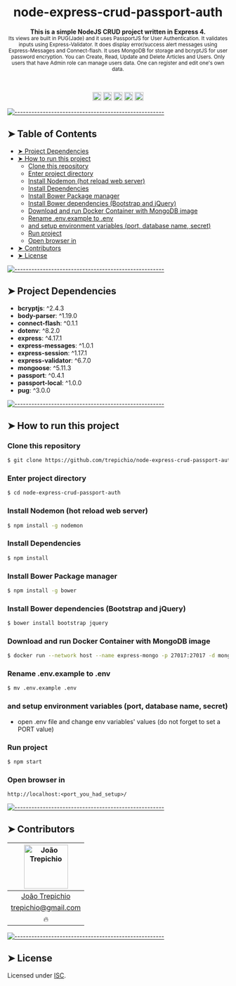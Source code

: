 <!-- ⚠️ This README has been generated from the file(s) "blueprint.md" ⚠️--><h1 align="center">node-express-crud-passport-auth</h1>
<p align="center">
  <b>This is a simple NodeJS CRUD project written in Express 4.</b></br>
  <sub>Its views are built in PUG(Jade) and it uses PassportJS for User Authentication. It validates inputs using Express-Validator. It does display error/success alert messages using Express-Messages and Connect-flash. It uses MongoDB for storage and bcryptJS for user password encryption. You can Create, Read, Update and Delete Articles and Users. Only users that have Admin role can manage users data. One can register and edit one's own data.<sub>
</p>

<br />

<p align="center">
		<a href="https://david-dm.org/trepichio/node-express-crud-passport-auth"><img alt="Dependencies" src="https://img.shields.io/david/trepichio/node-express-crud-passport-auth.svg" height="20"/></a>
<a href="https://github.com/trepichio/node-express-crud-passport-auth/graphs/contributors"><img alt="Contributors" src="https://img.shields.io/github/contributors/trepichio/node-express-crud-passport-auth.svg" height="20"/></a>
<a href="https://visitor-badge.glitch.me/badge?page_id=trepichio/node-express-crud-passport-auth.visitor-badge"><img alt="GitHub Repo Views" src="https://visitor-badge.glitch.me/badge?page_id=trepichio/node-express-crud-passport-auth.visitor-badge" height="20"/></a>
<a href="https://badgen.net/github/stars/trepichio/node-express-crud-passport-auth"><img alt="GitHub Repo stars" src="https://badgen.net/github/stars/trepichio/node-express-crud-passport-auth" height="20"/></a>
<a href="https://img.shields.io/github/languages/top/trepichio/node-express-crud-passport-auth?style=falt"><img alt="GitHub top language" src="https://img.shields.io/github/languages/top/trepichio/node-express-crud-passport-auth?style=falt" height="20"/></a>
	</p>


[![-----------------------------------------------------](https://raw.githubusercontent.com/andreasbm/readme/master/assets/lines/solar.png)](#table-of-contents)

## ➤ Table of Contents

* [➤ Project Dependencies](#-project-dependencies)
* [➤ How to run this project](#-how-to-run-this-project)
	* [Clone this repository](#clone-this-repository)
	* [Enter project directory](#enter-project-directory)
	* [Install Nodemon (hot reload web server)](#install-nodemon-hot-reload-web-server)
	* [Install Dependencies](#install-dependencies)
	* [Install Bower Package manager](#install-bower-package-manager)
	* [Install Bower dependencies (Bootstrap and jQuery)](#install-bower-dependencies-bootstrap-and-jquery)
	* [Download and run Docker Container with MongoDB image](#download-and-run-docker-container-with-mongodb-image)
	* [Rename .env.example to .env](#rename-envexample-to-env)
	* [and setup environment variables (port, database name, secret)](#and-setup-environment-variables-port-database-name-secret)
	* [Run project](#run-project)
	* [Open browser in](#open-browser-in)
* [➤ Contributors](#-contributors)
* [➤ License](#-license)

[![-----------------------------------------------------](https://raw.githubusercontent.com/andreasbm/readme/master/assets/lines/solar.png)](#project-dependencies)

## ➤ Project Dependencies
* **bcryptjs**: ^2.4.3
* **body-parser**: ^1.19.0
* **connect-flash**: ^0.1.1
* **dotenv**: ^8.2.0
* **express**: ^4.17.1
* **express-messages**: ^1.0.1
* **express-session**: ^1.17.1
* **express-validator**: ^6.7.0
* **mongoose**: ^5.11.3
* **passport**: ^0.4.1
* **passport-local**: ^1.0.0
* **pug**: ^3.0.0

[![-----------------------------------------------------](https://raw.githubusercontent.com/andreasbm/readme/master/assets/lines/solar.png)](#how-to-run-this-project)

## ➤ How to run this project

### Clone this repository
```zsh
$ git clone https://github.com/trepichio/node-express-crud-passport-auth
```

### Enter project directory
```zsh
$ cd node-express-crud-passport-auth
```

### Install Nodemon (hot reload web server)
```zsh
$ npm install -g nodemon
```

### Install Dependencies
```zsh
$ npm install
```

### Install Bower Package manager
```zsh
$ npm install -g bower
```

### Install Bower dependencies (Bootstrap and jQuery)
```zsh
$ bower install bootstrap jquery
```

### Download and run Docker Container with MongoDB image
```zsh
$ docker run --network host --name express-mongo -p 27017:27017 -d mongo:latest
```

### Rename .env.example to .env
```zsh
$ mv .env.example .env
```

### and setup environment variables (port, database name, secret)
- open .env file and change env variables' values (do not forget to set a PORT value)

### Run project
```zsh
$ npm start
```

### Open browser in
```
http://localhost:<port_you_had_setup>/
```


[![-----------------------------------------------------](https://raw.githubusercontent.com/andreasbm/readme/master/assets/lines/solar.png)](#contributors)

## ➤ Contributors
	

| [<img alt="João Trepichio" src="https://avatars2.githubusercontent.com/u/11396817?s=460&u=085712d4f1296e6ad0a220ae7c0ea5278a9c40ed&v=4" width="100">](http://trepichio.github.io) |
|:--------------------------------------------------:|
| [João Trepichio](http://trepichio.github.io)     |
| [trepichio@gmail.com](mailto:trepichio@gmail.com) |
| 🔥                                               |


[![-----------------------------------------------------](https://raw.githubusercontent.com/andreasbm/readme/master/assets/lines/solar.png)](#license)

## ➤ License
	
Licensed under [ISC](https://opensource.org/licenses/ISC).